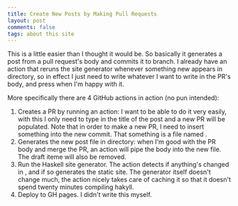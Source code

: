 ```yaml
---
title: Create New Posts by Making Pull Requests
layout: post
comments: false
tags: about this site
---
```


This is a little easier than I thought it would be. So basically it generates a post from a pull request's body and commits it to  branch. I already have an action that reruns the site generator whenever something new appears in  directory, so in effect I just need to write whatever I want to write in the PR's body, and press  when I'm happy with it.

More specifically there are 4 GitHub actions in action (no pun intended):

1. Creates a PR by running an action: I want to be able to do it very easily, with this I only need to type in the title of the post and a new PR will be populated. Note that in order to make a new PR, I need to insert something into the new commit. That something is a file named .
2. Generates the new post file in  directory: when I'm good with the PR body and merge the PR, an action will pipe the body into the new file. The draft iteme will also be removed.
3. Run the Haskell site generator. The action detects if anything's changed in , and if so generates the static site. The generator itself doesn't change much, the action nicely takes care of caching it so that it doesn't spend twenty minutes compiling hakyll.
4. Deploy to GH pages. I didn't write this myself.

